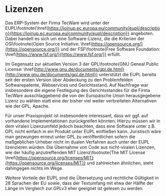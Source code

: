 # Lizenzen

Das ERP-System der Firma TecWare wird unter der EUPL\footnote{\href{https://joinup.ec.europa.eu/community/eupl/description}{https://joinup.ec.europa.eu/community/eupl/description}} angeboten. Dabei handelt es sich um eine Software-Lizenz, die die Kriterien der OSI\footnote{Open Source Initiative: \href{https://opensource.org/}{https://opensource.org/}} und der FSF\footnote{Free Software Foundation: \href{https://www.fsf.org/}{https://www.fsf.org/}} erfüllt.

Im Gegensatz zur aktuellen Version 3 der GPL\footnote{GNU Geneal Public License: \href{http://www.gnu.de/documents/gpl.de.html}{http://www.gnu.de/documents/gpl.de.html}} unterstützt die EUPL bereits seit der ersten Version über Abdeckung zu den Problemfelden Softwarepatente, Webservices und Gerichtsstand. Auf Nachfrage war insbesondere die eigene Festlegung des Gerichtsstandes für die Firma TecWare ausschlaggebend die von der Europäische Union herausgegebene Lizenz zu wählen statt eine der bisher viel weiter verbreiteten Alternativen wie der GPL, Apache.

Für unser Praxisprojekt ist insbesondere interessant, dass wir ggf. auf vorhandene Implementationen zurückgreifen könnten. Hierzu müssen wir in dem viralen Lizenzumfeld jedoch beachten, dass eine Software unter z.B. GPL nicht einfach in ein Produkt unter EUPL einfließen kann. Juristisch wäre man gezwungen erneut unter GPL zu veröffentlichen sofern die maßgeblichen Urheber nicht im dualen Verfahren auch unter der EUPL lizenzieren würden. Die Übernahme von Code aus nicht-viralen Lizenzen, wie der häufig anzutreffenden MIT Lizenz\footnote{The MIT License \href{https://opensource.org/licenses/MIT}{https://opensource.org/licenses/MIT}} und zahlreichen ähnlichen, steht dahingegen nichts im Wege.

Weitere Vorteile der EUPL sind die Übersetzung und rechtliche Gültigkeit in 28 Sprachen der EU sowie, dass der Textumfang mit etwa der Hälfte der Länge im Vergleich zur GPLv3 eher geeignet ist gelesen zu werden.
